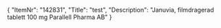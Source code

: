 {
  "ItemNr": "142831",
  "Title": "test",
  "Description": "Januvia, filmdragerad tablett 100 mg Parallell Pharma AB"
}